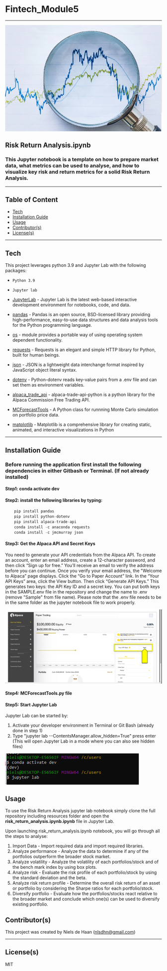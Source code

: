 # Fintech_Module5
---

![Financial_Analysis.png](https://github.com/nielsdehaan1977/Fintech_Module4/blob/main/Images/Financial_Analysis.PNG)

## Risk Return Analysis.ipynb

### This Jupyter notebook is a template on how to prepare market data, what metrics can be used to analyse, and how to visualize key risk and return metrics for a solid Risk Return Analysis. 

---
## Table of Content

- [Tech](#technologies)
- [Installation Guide](#installation-guide)
- [Usage](#usage)
- [Contributor(s)](#contributor(s))
- [License(s)](#license(s))

---
## Tech

This project leverages python 3.9 and Jupyter Lab with the following packages:

* `Python 3.9`
* `Jupyter lab`

* [JupyterLab](https://jupyter.org/) - Jupyter Lab is the latest web-based interactive development environment for notebooks, code, and data.

* [pandas](https://pandas.pydata.org/pandas-docs/stable/index.html) - Pandas is an open source, BSD-licensed library providing high-performance, easy-to-use data structures and data analysis tools for the Python programming language.

* [os](https://docs.python.org/3/library/os.html) - module provides a portable way of using operating system dependent functionality.

* [requests](https://requests.readthedocs.io/en/latest/) - Requests is an elegant and simple HTTP library for Python, built for human beings.

* [json](https://docs.python.org/3/library/json.html) -  JSON is a lightweight data interchange format inspired by JavaScript object literal syntax.

* [dotenv](https://pypi.org/project/python-dotenv/) - Python-dotenv reads key-value pairs from a .env file and can set them as environment variables.

* [alpaca_trade_api](https://pypi.org/project/alpaca-trade-api/) - alpaca-trade-api-python is a python library for the Alpaca Commission Free Trading API. 

* [MCForecastTools](https://cdn.inst-fs-pdx-prod.inscloudgate.net/e0e08ad7-c5b3-43c1-8e7c-e7efc5f1f39c/MCForecastTools.py?token=eyJhbGciOiJIUzUxMiIsInR5cCI6IkpXVCIsImtpZCI6ImNkbiJ9.eyJyZXNvdXJjZSI6Ii9lMGUwOGFkNy1jNWIzLTQzYzEtOGU3Yy1lN2VmYzVmMWYzOWMvTUNGb3JlY2FzdFRvb2xzLnB5IiwidGVuYW50IjoiY2FudmFzIiwidXNlcl9pZCI6IjE1MDQyMDAwMDAwMDA0MTkyOCIsImlhdCI6MTY3MjMwNDM5NywiZXhwIjoxNjcyMzkwNzk3fQ.WGJMX_rASeilWSbulLAihV6NgGxdQXfVJnemxa9Pdyydjy0LvqbqBUcMU_ORuels5eLcI8CUQ7bzjZMIcmOi3A&content_type=text%2Fx-python) -  A Python class for runnning Monte Carlo simulation on portfolio price data.

* [matplotlib](https://matplotlib.org/) - Matplotlib is a comprehensive library for creating static, animated, and interactive visualizations in Python

---

## Installation Guide

### Before running the application first install the following dependencies in either Gitbash or Terminal. (If not already installed)

#### Step1:    conda activate dev

#### Step2: install the following libraries by typing:
```python
    pip install pandas
    pip install python-dotenv
    pip install alpaca-trade-api
    conda install -c anaconda requests
    conda install -c jmcmurray json
```

#### Step3: Get the Alpaca API and Secret Keys

You need to generate your API credentials from the Alpaca API. To create an account, enter an email address, create a 12-character password, and then click “Sign up for free.” You’ll receive an email to verify the address before you can continue. Once you verify your email address, the "Welcome to Alpaca” page displays. Click the “Go to Paper Account” link. 
In the “Your API Keys” area, click the View button. Then click “Generate API Keys.” This generates two keys: the API Key ID and a secret key.
You can put both keys in the SAMPLE.env file in the repository and change the name to .env (remove "Sample" from file name). Please note that the .env file needs to be in the same folder as the jupyter notebook file to work properly. 

![Alpaca](https://github.com/nielsdehaan1977/Fintech_Module5/blob/main/Images/Alpaca.png)

#### Step4: MCForecastTools.py file


#### Step5: Start Jupyter Lab
Jupyter Lab can be started by:
1. Activate your developer environment in Terminal or Git Bash (already done in step 1)
2. Type "jupyter lab --ContentsManager.allow_hidden=True" press enter (This will open Jupyter Lab in a mode where you can also see hidden files)

![JupyterLab](https://github.com/nielsdehaan1977/Fintech_Module5/blob/main/Images/JupyterLab.PNG)


## Usage

To use the Risk Return Analysis jupyter lab notebook simply clone the full repository including resources folder and open the **risk_return_analysis.ipynb.ipynb** file in Jupyter Lab. 

Upon launching risk_return_analysis.ipynb notebook, you will go through all the steps to analyse:

1. Import Data - Import required data and import required libraries.
2. Analyze performance - Analyze the data to determine if any of the portfolios outperform the broader stock market.
3. Analyze volatility - Analyze the volatility of each portfolios/stock and of the bench mark index by using box plots.
4. Analyze risk - Evaluate the risk profile of each portfolio/stock by using the standard deviation and the beta.
5. Analyze risk return profile - Determine the overall risk return of an asset or portfolio by considering the Sharpe ratios for each portfolio/stock. 
6. Diversify portfolio - Evaluate how the portfolios/stocks react relative to the broader market and conclude which one(s) can be used to diversify existing portfolio.


## Contributor(s)

This project was created by Niels de Haan (nlsdhn@gmail.com)

---

## License(s)

MIT
